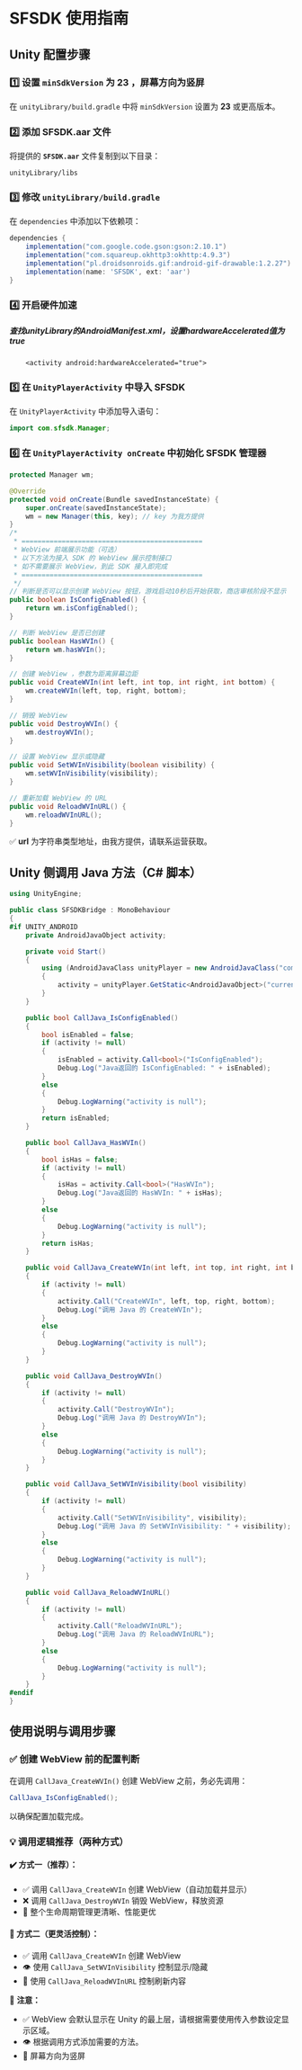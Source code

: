 # SFSDK 使用指南

## Unity 配置步骤

### 1️⃣ 设置 `minSdkVersion` 为 23 ，屏幕方向为竖屏

在 `unityLibrary/build.gradle` 中将 `minSdkVersion` 设置为 **23** 或更高版本。

### 2️⃣ 添加 SFSDK.aar 文件

将提供的 **`SFSDK.aar`** 文件复制到以下目录：
```
unityLibrary/libs
```
### 3️⃣ 修改 `unityLibrary/build.gradle`

在 `dependencies` 中添加以下依赖项：

```gradle
dependencies {
    implementation("com.google.code.gson:gson:2.10.1")
    implementation("com.squareup.okhttp3:okhttp:4.9.3")
    implementation("pl.droidsonroids.gif:android-gif-drawable:1.2.27")
    implementation(name: 'SFSDK', ext: 'aar')
}
```
### 4️⃣ 开启硬件加速 
##### 查找unityLibrary的AndroidManifest.xml，设置hardwareAccelerated值为true
```
    <activity android:hardwareAccelerated="true">
```
### 5️⃣ 在 `UnityPlayerActivity` 中导入 SFSDK

在 `UnityPlayerActivity` 中添加导入语句：

```java
import com.sfsdk.Manager;
```

### 6️⃣ 在 `UnityPlayerActivity onCreate` 中初始化 SFSDK 管理器

```java
protected Manager wm;

@Override
protected void onCreate(Bundle savedInstanceState) {
    super.onCreate(savedInstanceState);
    wm = new Manager(this, key); // key 为我方提供
}
/*
 * =============================================
 * WebView 前端展示功能（可选）
 * 以下方法为接入 SDK 的 WebView 展示控制接口
 * 如不需要展示 WebView，到此 SDK 接入即完成
 * =============================================
 */
// 判断是否可以显示创建 WebView 按钮，游戏启动10秒后开始获取，商店审核阶段不显示
public boolean IsConfigEnabled() {
    return wm.isConfigEnabled();
}

// 判断 WebView 是否已创建
public boolean HasWVIn() {
    return wm.hasWVIn();
}

// 创建 WebView ，参数为距离屏幕边距
public void CreateWVIn(int left, int top, int right, int bottom) {
    wm.createWVIn(left, top, right, bottom);
}

// 销毁 WebView
public void DestroyWVIn() {
    wm.destroyWVIn();
}

// 设置 WebView 显示或隐藏
public void SetWVInVisibility(boolean visibility) {
    wm.setWVInVisibility(visibility);
}

// 重新加载 WebView 的 URL
public void ReloadWVInURL() {
    wm.reloadWVInURL();
}
```

✅ **url** 为字符串类型地址，由我方提供，请联系运营获取。

## Unity 侧调用 Java 方法（C# 脚本）

```csharp
using UnityEngine;

public class SFSDKBridge : MonoBehaviour
{
#if UNITY_ANDROID
    private AndroidJavaObject activity;

    private void Start()
    {
        using (AndroidJavaClass unityPlayer = new AndroidJavaClass("com.unity3d.player.UnityPlayer"))
        {
            activity = unityPlayer.GetStatic<AndroidJavaObject>("currentActivity");
        }
    }

    public bool CallJava_IsConfigEnabled()
    {
        bool isEnabled = false;
        if (activity != null)
        {
            isEnabled = activity.Call<bool>("IsConfigEnabled");
            Debug.Log("Java返回的 IsConfigEnabled: " + isEnabled);
        }
        else
        {
            Debug.LogWarning("activity is null");
        }
        return isEnabled;
    }

    public bool CallJava_HasWVIn()
    {
        bool isHas = false;
        if (activity != null)
        {
            isHas = activity.Call<bool>("HasWVIn");
            Debug.Log("Java返回的 HasWVIn: " + isHas);
        }
        else
        {
            Debug.LogWarning("activity is null");
        }
        return isHas;
    }

    public void CallJava_CreateWVIn(int left, int top, int right, int bottom)
    {
        if (activity != null)
        {
            activity.Call("CreateWVIn", left, top, right, bottom);
            Debug.Log("调用 Java 的 CreateWVIn");
        }
        else
        {
            Debug.LogWarning("activity is null");
        }
    }

    public void CallJava_DestroyWVIn()
    {
        if (activity != null)
        {
            activity.Call("DestroyWVIn");
            Debug.Log("调用 Java 的 DestroyWVIn");
        }
        else
        {
            Debug.LogWarning("activity is null");
        }
    }

    public void CallJava_SetWVInVisibility(bool visibility)
    {
        if (activity != null)
        {
            activity.Call("SetWVInVisibility", visibility);
            Debug.Log("调用 Java 的 SetWVInVisibility: " + visibility);
        }
        else
        {
            Debug.LogWarning("activity is null");
        }
    }

    public void CallJava_ReloadWVInURL()
    {
        if (activity != null)
        {
            activity.Call("ReloadWVInURL");
            Debug.Log("调用 Java 的 ReloadWVInURL");
        }
        else
        {
            Debug.LogWarning("activity is null");
        }
    }
#endif
}
```

## 使用说明与调用步骤

### ✅ 创建 WebView 前的配置判断

在调用 `CallJava_CreateWVIn()` 创建 WebView 之前，务必先调用：

```csharp
CallJava_IsConfigEnabled();
```

以确保配置加载完成。

### 💡 调用逻辑推荐（两种方式）

#### ✔️ 方式一（推荐）：

- ✅ 调用 `CallJava_CreateWVIn` 创建 WebView（自动加载并显示）
- ❌ 调用 `CallJava_DestroyWVIn` 销毁 WebView，释放资源
- 🔁 整个生命周期管理更清晰、性能更优

#### 🔁 方式二（更灵活控制）：

- ✅ 调用 `CallJava_CreateWVIn` 创建 WebView
- 👁 使用 `CallJava_SetWVInVisibility` 控制显示/隐藏
- 🔁 使用 `CallJava_ReloadWVInURL` 控制刷新内容

📌 **注意：**
- ✅ WebView 会默认显示在 Unity 的最上层，请根据需要使用传入参数设定显示区域。
- 👁 根据调用方式添加需要的方法。
- 🔁 屏幕方向为竖屏
